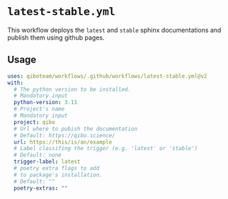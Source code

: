 # `latest-stable.yml`

This workflow deploys the `latest` and `stable` sphinx documentations and publish them using github pages.

## Usage

```yaml
uses: qiboteam/workflows/.github/workflows/latest-stable.yml@v2
with:
  # The python version to be installed.
  # Mandatory input
  python-version: 3.11
  # Project's name
  # Mandatory input
  project: qibo
  # Url where to pubish the documentation
  # Default: https://qibo.science/
  url: https://this/is/an/example
  # Label classifing the trigger (e.g. 'latest' or 'stable')
  # Default: none
  trigger-label: latest
  # poetry extra flags to add
  # to package's installation.
  # Default: ""
  poetry-extras: ""
```
